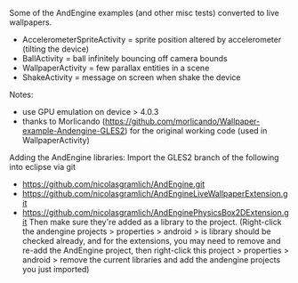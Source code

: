 Some of the AndEngine examples (and other misc tests) converted to live wallpapers.

- AccelerometerSpriteActivity = sprite position altered by accelerometer (tilting the device)
- BallActivity = ball infinitely bouncing off camera bounds
- WallpaperActivity = few parallax entities in a scene
- ShakeActivity = message on screen when shake the device

Notes:
- use GPU emulation on device > 4.0.3
- thanks to Morlicando (https://github.com/morlicando/Wallpaper-example-Andengine-GLES2) for the original working code (used in WallpaperActivity)

Adding the AndEngine libraries:
Import the GLES2 branch of the following into eclipse via git
- https://github.com/nicolasgramlich/AndEngine.git
- https://github.com/nicolasgramlich/AndEngineLiveWallpaperExtension.git
- https://github.com/nicolasgramlich/AndEnginePhysicsBox2DExtension.git
Then make sure they're added as a library to the project.  (Right-click the andengine projects > properties > android > is library should be checked already, and for the extensions, you may need to remove and re-add the AndEngine project, then right-click this project > properties > android > remove the current libraries and add the andengine projects you just imported)
